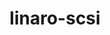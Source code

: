 ---
parent_project: linux
permalink: /engineering/projects/linux/linux-scsi/
project_link_name: linux-scsi
project_url: n/a
statsAvailable: 'true'
title: linaro-scsi
---